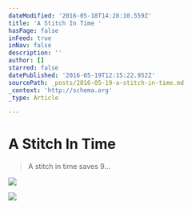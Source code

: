 ```yaml
---
dateModified: '2016-05-18T14:28:10.559Z'
title: 'A Stitch In Time '
hasPage: false
inFeed: true
inNav: false
description: ''
author: []
starred: false
datePublished: '2016-05-19T12:15:22.952Z'
sourcePath: _posts/2016-05-19-a-stitch-in-time.md
_context: 'http://schema.org'
_type: Article

---
```

# A Stitch In Time 
> 
> A stitch in time saves 9...

![](https://the-grid-user-content.s3-us-west-2.amazonaws.com/ce5b375a-9640-410f-8d1c-f8eff1a7f035.jpg)

![](https://the-grid-user-content.s3-us-west-2.amazonaws.com/23f2b0b4-3071-4783-84eb-38c8e16f80ba.jpg)
